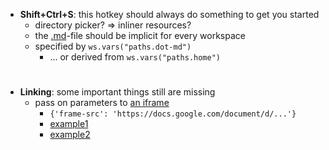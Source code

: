 * **Shift+Ctrl+S**: this hotkey should always do something to get you started
	* directory picker? => inliner resources?
	* the [.md]()-file should be implicit for every workspace
	* specified by `ws.vars("paths.dot-md")`
		* ... or derived from `ws.vars("paths.home")`

#

* **Linking**: some important things still are missing
	* pass on parameters to [an iframe]([!devtools/Iframe]) 
		* `{'frame-src': 'https://docs.google.com/document/d/...'}`
		* [example1]([!devtools/Iframe]{frame-src:https://docs.google.com/document/d/1C0eSK4IJ89WfZXTl0qKYpK_1EGpVGzjsePxabk3qfzk/edit?usp=sharing;test=xyz})
		* [example2]([!devtools/Iframe<docs.google.com/document/d/1C0eSK4IJ89WfZXTl0qKYpK_1EGpVGzjsePxabk3qfzk/edit>])